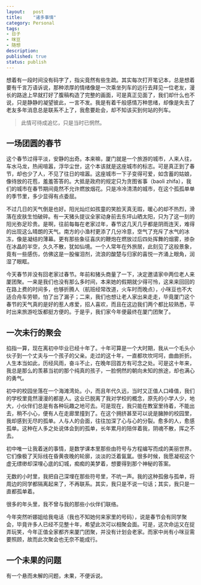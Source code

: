 ```yaml
---
layout:   post
title:    "诸多事情"
category: Personal
tags:     
- 日子 
- 咪豆 
- 随想
description: 
published: true
status: publish
---
```

 
想着有一段时间没有码字了，指尖竟然有些生疏。其实每次打开笔记本，总是想着要有千言万语诉说，那种浓厚的情绪像是一次乘坐列车的远行去拜见一位老友，漫长的路途上早就打好了腹稿构造了完整的画面，可是真正见面了，我们却什么也不说，只是静静的凝望彼此，一言不发。我是有着千般感情万种思绪，却像是失去了老友多年消息总是联系不上了，我愈要赴会，却不知该买到何站的列车。
 
> 此情可待成追忆，只是当时已惘然。

<!-- more -->
 
## 一场团圆的春节
 
这个春节过得平淡，安静的出奇。本来嘛，厦门就是一个旅游的城市，人来人往，车水马龙，热闹喧嚣，浮华尘世，这个本该就是这座城市的标志。可是真正到了春节，却也少了人，不见了往日的喧嚣。这座城市一下子变得可爱，如含蓄的姑娘，像待放的花苞，羞羞答答的。大抵是政府的规定只为贪图省事（baoli zhifa），我们的城市在春节期间竟然不允许燃放烟花。只是冷冷清清的城市，在这个孤孤单单的季节里，多少显得有点委屈。
 
不过几日的天气倒是也好。阳光灿烂如孩童的笑脸天真无瑕，暖心的却不热烈，滑落在皮肤生怕破碎。有一天猪头提议全家动身前去东坪山晒太阳，只为了这一刻的阳光弥足珍贵。是啊，往前每每在老家过年，春节这几天几乎都是阴雨连天，难得的出现这么晴朗的天气。南方的小渔村更添了几分冷意，空气了充斥了水气的冰冻，像是凝结的薄幕。更有那些象征喜庆的鞭炮在燃放过后四处挥舞的烟雾，掺杂在冰晶的半空，久久不散，犹如仙境。一个人常年在外旅居，此刻见了这般景象，竟有一些感伤，仿佛这是一股催泪剂，流浪的酸楚与归家的喜悦一齐涌上眼角，润湿了眼眶。
 
今天春节并没有回老家过春节。年前和猪头商量了一下，决定邀请家中两位老人来厦团聚。一来是我们也没有那么多时间，本来她的假期就少得可怜，这来来回回的在路上费的时间多，也够折腾人（航班经常改道，火车时而晚点），小咪豆也不大适合舟车劳顿，怕了出了漏子；二来，我们也想让老人家出来走走，毕竟厦门这个春节的天气真的是好的惹人疼爱，招人喜欢，而且在这边我们两个都比较熟悉，平时出来旅游吃饭都挺方便的。于是乎，我们家今年便最终在厦门团聚了。
 
## 一次未行的聚会
 
掐指一算，现在离初中毕业已经十年了。十年可算是一个大时期，我从一个毛头小伙子到一个丈夫与一个孩子的父亲。走过的这十年，一直都坎坎坷坷，曲曲折折。人生本当如此，历经风雨，奋斗不止，在晚年回首方有可念之处。可是这十年来，我总是那么的羡慕当初的那个纯真的孩子，一脸惘然的朝向未知的旅途，却也满心的勇气。
 
初中的校园坐落在一个海滩湾处。小，而且年代久远，当时又正值人口峰值，我们的学校里竟然漫漫的都是人。这业已脱离了我对学校的概念，原先的小学人少，地大，小伙伴们总是有各种玩趣之地可去。可是现在，我只能在教室里待着，不能出去，稍不小心，便有人在走廊里撞到了。在这个拥挤甚至可以说是臃肿的校园里，我却感到无尽的孤单。人与人的会面，往往加深了心与心的分裂。愈多的人，愈感孤单。这种在人多之处说体会到的孤单，长年累月的陪伴着我，阴魂不散，挥之不去。
 
初中唯一让我着迷的事情，是数学课本里那些由符号与方程编写而成的美丽世界。它们像极了天际线在昏黄夜晚的轮廓，淡淡的泛着氤氲。很多时候，我愿凝视这个虚无缥缈却深埋心底的幻城，痴痴的美梦着，想要得到那个神秘的答案。
 
无数的小时里，我把自己深埋在那些符号里，不吭一声。我的这种孤傲与孤单，将周边的同学都隔离起来了，不再联系。其实，我只是不说一句话；其实，我只是一直都孤单着。
 
很多的年头里，我不曾与我的那些小伙伴们联络。
 
今年突然听娜姐给我电话（我也不知她何来家里的号码），说是春节会有同学聚会，毕竟许多人已经不见整十年，希望此次可以相聚会面。可是，这次命运又在捉弄玩笑，今年正值全家都齐来厦门团聚，并没有计划会老家。而家中尚有小咪豆需要照顾，故而此次聚会也无奈不能成行。
 
## 一个未果的问题
 
有一个悬而未解的问题，未果，不便诉说。

 
 
 
 
 
 
 
 
 
 
 
